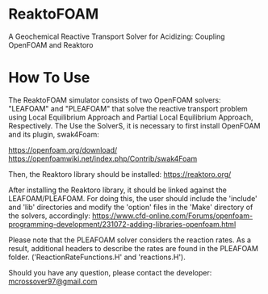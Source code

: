 # ReaktoFOAM
A Geochemical Reactive Transport Solver for Acidizing: Coupling OpenFOAM and Reaktoro

# How To Use
The ReaktoFOAM simulator consists of two OpenFOAM solvers: "LEAFOAM" and "PLEAFOAM" that solve the reactive transport problem using Local Equilibrium Approach and Partial Local Equilibrium Approach, Respectively. The Use the SolverS, it is necessary to first install OpenFOAM and its plugin, swak4Foam:

https://openfoam.org/download/
https://openfoamwiki.net/index.php/Contrib/swak4Foam

Then, the Reaktoro library should be installed:
https://reaktoro.org/

After installing the Reaktoro library, it should be linked against the LEAFOAM/PLEAFOAM. For doing this, the user should include the 'include' and 'lib' directories and modify the 'option' files in the 'Make' directory of the solvers, accordingly:
https://www.cfd-online.com/Forums/openfoam-programming-development/231072-adding-libraries-openfoam.html

Please note that the PLEAFOAM solver considers the reaction rates. As a result, additional headers to describe the rates are found in the PLEAFOAM folder. ('ReactionRateFunctions.H' and 'reactions.H').

Should you have any question, please contact the developer: mcrossover97@gmail.com
